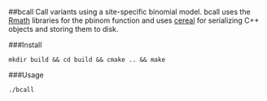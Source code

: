 ##bcall
Call variants using a site-specific binomial model.
bcall uses the [Rmath](https://github.com/gatoravi/Rmath)
libraries for the pbinom function
and uses [cereal](https://uscilab.github.io/cereal/)
for serializing C++ objects and storing them to disk.

###Install
```
mkdir build && cd build && cmake .. && make
```

###Usage
```
./bcall
```
